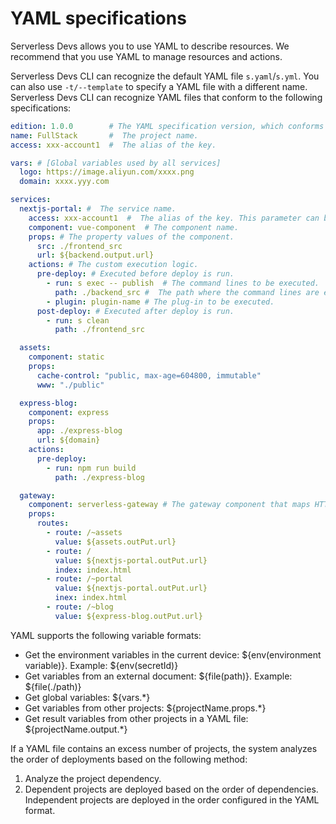# YAML specifications

Serverless Devs allows you to use YAML to describe resources. We recommend that you use YAML to manage resources and actions.

Serverless Devs CLI can recognize the default YAML file `s.yaml`/`s.yml`. You can also use `-t/--template` to specify a YAML file with a different name. Serverless Devs CLI can recognize YAML files that conform to the following specifications:

```yaml
edition: 1.0.0        # The YAML specification version, which conforms to semantic versioning.
name: FullStack       #  The project name.
access: xxx-account1  #  The alias of the key.

vars: # [Global variables used by all services]
  logo: https://image.aliyun.com/xxxx.png
  domain: xxxx.yyy.com

services:
  nextjs-portal: #  The service name.
    access: xxx-account1  #  The alias of the key. This parameter can be omitted if it has the same value as the access of the project.
    component: vue-component  # The component name.
    props: # The property values of the component.
      src: ./frontend_src
      url: ${backend.output.url}
    actions: # The custom execution logic.
      pre-deploy: # Executed before deploy is run.
        - run: s exec -- publish  # The command lines to be executed.
          path: ./backend_src #  The path where the command lines are executed.
        - plugin: plugin-name # The plug-in to be executed.
      post-deploy: # Executed after deploy is run.
        - run: s clean
          path: ./frontend_src

  assets:
    component: static
    props:
      cache-control: "public, max-age=604800, immutable"
      www: "./public"

  express-blog:
    component: express
    props:
      app: ./express-blog
      url: ${domain}
    actions:
      pre-deploy:
        - run: npm run build
          path: ./express-blog

  gateway:
    component: serverless-gateway # The gateway component that maps HTTP URLs to services based on rules.
    props:
      routes:
        - route: /~assets
          value: ${assets.outPut.url}
        - route: /
          value: ${nextjs-portal.outPut.url}
          index: index.html
        - route: /~portal
          value: ${nextjs-portal.outPut.url}
          inex: index.html
        - route: /~blog
          value: ${express-blog.outPut.url}
```


YAML supports the following variable formats:

- Get the environment variables in the current device: ${env(environment variable)}. Example: ${env(secretId)}
- Get variables from an external document: ${file(path)}. Example: ${file(./path)}
- Get global variables: ${vars.*}
- Get variables from other projects: ${projectName.props.*}
- Get result variables from other projects in a YAML file: ${projectName.output.*}

If a YAML file contains an excess number of projects, the system analyzes the order of deployments based on the following method:
1. Analyze the project dependency.
2. Dependent projects are deployed based on the order of dependencies. Independent projects are deployed in the order configured in the YAML format.
